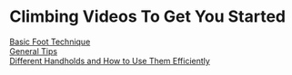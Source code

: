 # Climbing Videos To Get You Started
[Basic Foot Technique](https://www.youtube.com/watch?v=rhcDSzw-MOk) <br>
[General Tips](https://www.youtube.com/watch?v=b2v4brHpdxY) <br>
[Different Handholds and How to Use Them Efficiently](https://www.youtube.com/watch?v=rPCS1dkiu3k&t=501s) <br>

